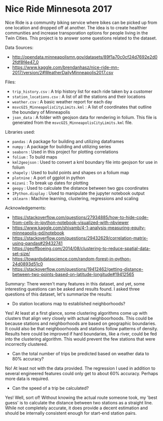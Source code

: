 # Nice Ride Minnesota 2017

Nice Ride is a community biking service where bikes can be picked up from one location and dropped off at another. The idea is to create healthier communities and increase transporation options for people living in the Twin Cities. This project is to answer some questions related to the dataset.

Data Sources:
* http://opendata.minneapolismn.gov/datasets/89f1a70c0cf24d7692e2d02fdf8f4e47_0
* https://www.kaggle.com/brendanhasz/nice-ride-mn-2017/version/2#WeatherDailyMinneapolis2017.csv

Files:
* `trip_history.csv` : A trip history list for each ride taken by a customer
* `station_locations.csv` : A list of all the stations and their locations
* `weather.csv` : A basic weather report for each day
* `msvcGIS_MinneapolisCityLimits.kml` : A list of coordinates that outline the boundary of Minneapolis
* `json_data` : A folder with geojson data for rendering in folium. This file is generated from the `msvcGIS_MinneapolisCityLimits.kml` file.

Libraries used:
* `pandas` : A package for building and utilizing dataframes
* `numpy` : A package for building and utilizing series
* `seaborn` : Used in this project for plotting correlations
* `folium` : To build maps
* `kml2geojson` : Used to convert a kml boundary file into geojson for use in folium
* `shapely` : Used to build points and shapes on a folium map
* `plotnine` : A port of ggplot in python
* `mizani` : To break up dates for plotting
* `geopy` : Used to calculate the distance between two gps coordinates
* `IPython.display` : Used to manipulate the jupyter notebook output
* `sklearn` : Machine learning, clustering, regressions and scaling

Acknowledgements:
* https://stackoverflow.com/questions/27934885/how-to-hide-code-from-cells-in-ipython-notebook-visualized-with-nbviewer
* https://www.kaggle.com/shivamb/4-1-analysis-measuring-equity-minneapolis-pd/notebook
* https://stackoverflow.com/questions/29432629/correlation-matrix-using-pandas#29432741
* https://geoffboeing.com/2014/08/clustering-to-reduce-spatial-data-set-size/
* https://towardsdatascience.com/random-forest-in-python-24d0893d51c0
* https://stackoverflow.com/questions/19412462/getting-distance-between-two-points-based-on-latitude-longitude#19412565

Summary:
There weren't many features in this dataset, and yet, some interesting questions can be asked and results found. I asked three questions of this dataset, let's summarize the results:

* Do station locations map to established neighborhoods?

Yes! At least at a first glance, some clustering algorithms come up with clusters that align very closely with actual neighboorhoods. This could be because stations and neighborhoods are based on geographic boundaries. It could also be that neighboorhoods and stations follow patterns of density. Results here could be improved if hard boundaries, like a river, could be fed into the clustering algorithm. This would prevent the few stations that were incorrectly clustered.

* Can the total number of trips be predicted based on weather data to 80% accuracy?

No! At least not with the data provided. The regression I used in addition to several engineered features could only get to about 60% accuracy. Perhaps more data is required.

* Can the speed of a trip be calculated?

Yes! Well, sort of! Without knowing the actual route someone took, my 'best guess' is to calculate the distance between two stations as a straight line. While not completely accurate, it does provide a decent estimation and should be internally consistent enough for start-end station pairs. 